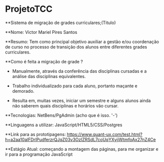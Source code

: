 # ProjetoTCC

**Sistema de migração de grades curriculares;(Titulo)

**Nome: Victor Mariel Pires Santos

**Resumo: Tem como principal objetivo auxiliar a gestão e/ou coordenação de curso no processo de transição dos alunos entre diferentes grades curriculares.

**Como é feita a migração de grade ?

- Manualmente, através da conferência das disciplinas cursadas e a análise das disciplinas equivalentes.

- Trabalho individualizado para cada aluno, portanto maçante e demorado.

- Resulta em, muitas vezes, iniciar um semestre e alguns alunos ainda não saberem quais disciplinas e horários vão cursar.

**Tecnologias: NetBens/PgAdmin (acho que é isso. '-')

**Linguagens a utilizar: JavaScript/HTML5/CSS/Postgres

**Link para as prototipagens: https://www.quant-ux.com/test.html?h=a2aa10alFDrIPudferzrQJqZ03v3OzIZRSdL7coUqYXyjiWtmfoAx27nZ4Ce

**Estágio Atual: começando a montagem das páginas, para me organizar e ir para a programação JavaScript 
